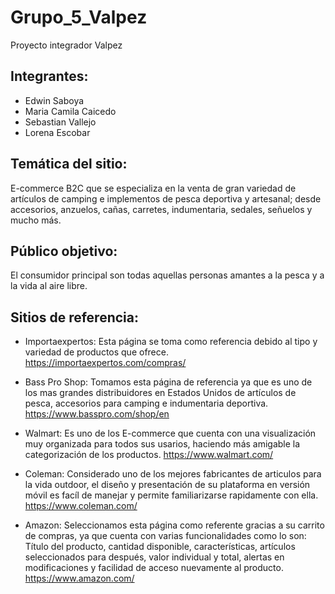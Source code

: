 # Grupo_5_Valpez
Proyecto integrador Valpez

## Integrantes:
- Edwin Saboya
- Maria Camila Caicedo
- Sebastian Vallejo
- Lorena Escobar

## Temática del sitio: 
E-commerce B2C que se especializa en la venta de gran variedad de artículos de camping e implementos de pesca deportiva y artesanal; desde accesorios, anzuelos, cañas, carretes, indumentaria, sedales, señuelos y mucho más.

## Público objetivo:
El consumidor principal son todas aquellas personas amantes a la pesca y a la vida al aire libre.

## Sitios de referencia:
- Importaexpertos: Esta página se toma como referencia debido al tipo y variedad de productos que ofrece.
https://importaexpertos.com/compras/

- Bass Pro Shop: Tomamos esta página de referencia ya que es uno de los mas grandes distribuidores en Estados Unidos de artículos de pesca, accesorios para camping e indumentaria deportiva.
https://www.basspro.com/shop/en

- Walmart: Es uno de los E-commerce que cuenta con una visualización muy organizada para todos sus usarios, haciendo más amigable la categorización de los productos.
 https://www.walmart.com/

 - Coleman: Considerado uno de los mejores fabricantes de articulos para la vida outdoor, el diseño y presentación de su plataforma en versión móvil es facíl de manejar y permite familiarizarse rapidamente con ella.
 https://www.coleman.com/

 - Amazon: Seleccionamos esta página como referente gracias a su carrito de compras, ya que cuenta con varias funcionalidades como lo son: Título del producto, cantidad disponible, características, artículos seleccionados para después, valor individual y total,  alertas en modificaciones y facilidad de acceso nuevamente al producto.
 https://www.amazon.com/